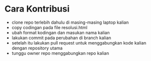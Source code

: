 # Cara Kontribusi
* clone repo terlebih dahulu di masing-masing laptop kalian
* copy codingan pada file resolusi.html
* ubah format kodingan dan masukan nama kalian
* lakukan commit pada perubahan di branch kalian
* setelah itu lakukan pull request untuk menggabungkan kode kalian dengan repository utama
* tunggu owner repo menggabungkan repo kalian

